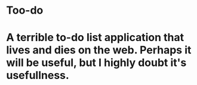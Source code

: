 # Too-do

# A terrible to-do list application that lives and dies on the web. Perhaps it will be useful, but I highly doubt it's usefullness.
